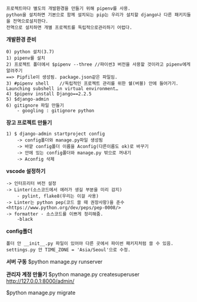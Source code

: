     프로젝트마다 별도의 개발환경을 만들기 위해 pipenv를 사용.
    python을 설치하면 기본으로 함께 설치되는 pip는 우리가 설치할 django나 다른 패키지들을 전역으로설치한다.
    전역으로 설치하면 개별 프로젝트를 독립적으로관리하기 어렵다.

**개발환경 준비**

    0) python 설치(3.7)
    1) pipenv를 설치
    2) 프로젝트 폴더에서 $pipenv --three //파이썬3 버전을 사용할 것이라고 pipenv에게 알려주기
    ==> Pipfile이 생성됨. package.json같은 파일임.
    3) #pipenv shell    //독립적인 프로젝트 관리를 위한 쉘(버블) 안에 들어가기. Launching subshell in virtual environment…
    4) $pipenv install Django==2.2.5
    5) $django-admin
    6) gitignore 파일 만들기
        - googling : gitignore python

**장고 프로젝트 만들기**

    1) $ django-admin startproject config
        -> config폴더와 manage.py파일 생성됨
        -> 바깥 config폴더 이름을 Aconfig(다른이름도 ok)로 바꾸기
        -> 안에 있는 config폴더와 manage.py 밖으로 꺼내기
        -> Aconfig 삭제

**vscode 설정하기**

    -> 인터프리터 버전 설정
    -> Linter(소스코드에서 에러가 생길 부분을 미리 감지)
        - pylint, flake8(우리는 이걸 사용)
    -> Linter는 python pep(코드 쓸 때 권장사항)을 준수
    <https://www.python.org/dev/peps/pep-0008/>
    -> formatter - 소스코드를 이쁘게 정리해줌.
        -black

**config폴더**

    폴더 안 __init__.py 파일이 있어야 다른 곳에서 파이썬 패키지처럼 쓸 수 있음.
    settings.py 안 TIME_ZONE = 'Asia/Seoul'으로 수정.

**서버 구동**
\$python manage.py runserver

**관리자 계정 만들기**
\$python manage.py createsuperuser
<http://127.0.0.1:8000/admin/>

\$python manage.py migrate
